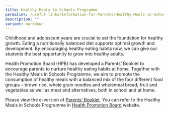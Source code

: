 ```yaml
---
title: Healthy Meals in Schools Programme
permalink: /useful-links/Information-for-Parents/Healthy-Meals-in-Schools-Programme/
description: ""
variant: markdown
---
```

Childhood and adolescent years are crucial to set the foundation for healthy growth. Eating a nutritionally balanced diet supports optimal growth and development. By encouraging healthy eating habits now, we can give our students the best opportunity to grow into healthy adults.

Health Promotion Board (HPB) has developed a Parents’ Booklet to encourage parents to nurture healthy eating habits at home. Together with the Healthy Meals in Schools Programme, we aim to promote the consumption of healthy meals with a balanced mix of the four different food groups – brown rice, whole grain noodles and wholemeal bread; fruit and vegetables as well as meat and alternatives, both in school and at home.

Please view the e-version of [Parents' Booklet](/files/HPB%20HM%20Parents%20Booklet_School_Generic_30%20Mar.pdf). You can refer to the Healthy Meals in Schools Programme in  [Health Promotion Board](https://hpb.gov.sg/schools/school-programmes/healthy-meals-in-schools-programme) website.